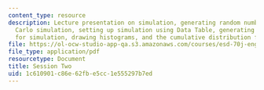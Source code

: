 ```yaml
---
content_type: resource
description: Lecture presentation on simulation, generating random numbers, Monte
  Carlo simulation, setting up simulation using Data Table, generating statistics
  for simulation, drawing histograms, and the cumulative distribution function (CDF).
file: https://ol-ocw-studio-app-qa.s3.amazonaws.com/courses/esd-70j-engineering-economy-module-fall-2009/1c610901c86e62fbe5cc1e555297b7ed_MITESD_70Jf09_lec02.pdf
file_type: application/pdf
resourcetype: Document
title: Session Two
uid: 1c610901-c86e-62fb-e5cc-1e555297b7ed
---
```


